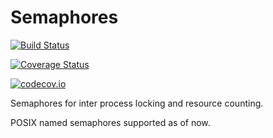 # Semaphores

[![Build Status](https://travis-ci.org/tanmaykm/Semaphores.jl.svg?branch=master)](https://travis-ci.org/tanmaykm/Semaphores.jl)

[![Coverage Status](https://coveralls.io/repos/tanmaykm/Semaphores.jl/badge.svg?branch=master&service=github)](https://coveralls.io/github/tanmaykm/Semaphores.jl?branch=master)

[![codecov.io](http://codecov.io/github/tanmaykm/Semaphores.jl/coverage.svg?branch=master)](http://codecov.io/github/tanmaykm/Semaphores.jl?branch=master)

Semaphores for inter process locking and resource counting.

POSIX named semaphores supported as of now.
